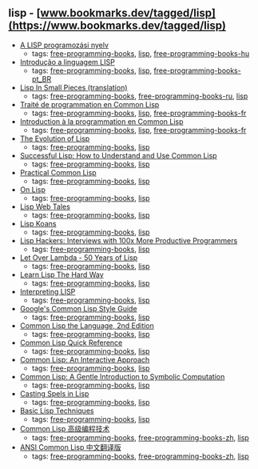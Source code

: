 lisp - [www.bookmarks.dev/tagged/lisp](https://www.bookmarks.dev/tagged/lisp)
---
* [A LISP programozási nyelv](http://mek.oszk.hu/07200/07258/index.phtml)
    * tags: [free-programming-books](../tagged/free-programming-books.md), [lisp](../tagged/lisp.md), [free-programming-books-hu](../tagged/free-programming-books-hu.md)
* [Introdução a linguagem LISP](http://www.dca.fee.unicamp.br/courses/EA072/lisp9596/Lisp9596.html)
    * tags: [free-programming-books](../tagged/free-programming-books.md), [lisp](../tagged/lisp.md), [free-programming-books-pt_BR](../tagged/free-programming-books-pt_BR.md)
* [Lisp In Small Pieces (translation)](https://github.com/ilammy/lisp)
    * tags: [free-programming-books](../tagged/free-programming-books.md), [free-programming-books-ru](../tagged/free-programming-books-ru.md), [lisp](../tagged/lisp.md)
* [Traité de programmation en Common Lisp](http://dept-info.labri.fr/~strandh/Teaching/Programmation-Symbolique/Common/Book/HTML/programmation.html)
    * tags: [free-programming-books](../tagged/free-programming-books.md), [lisp](../tagged/lisp.md), [free-programming-books-fr](../tagged/free-programming-books-fr.md)
* [Introduction à la programmation en Common Lisp](http://www.algo.be/logo1/lisp/intro-lisp.pdf)
    * tags: [free-programming-books](../tagged/free-programming-books.md), [lisp](../tagged/lisp.md), [free-programming-books-fr](../tagged/free-programming-books-fr.md)
* [The Evolution of Lisp](http://www.dreamsongs.com/Files/HOPL2-Uncut.pdf)
    * tags: [free-programming-books](../tagged/free-programming-books.md), [lisp](../tagged/lisp.md)
* [Successful Lisp: How to Understand and Use Common Lisp](https://github.com/clojurians-org/lisp-ebook/blob/master/Successful%20Lisp%20How%20to%20Understand%20and%20Use%20Common%20Lisp%20-%20David%20B.%20Lamkins.pdf)
    * tags: [free-programming-books](../tagged/free-programming-books.md), [lisp](../tagged/lisp.md)
* [Practical Common Lisp](http://www.gigamonkeys.com/book/)
    * tags: [free-programming-books](../tagged/free-programming-books.md), [lisp](../tagged/lisp.md)
* [On Lisp](http://www.paulgraham.com/onlisp.html)
    * tags: [free-programming-books](../tagged/free-programming-books.md), [lisp](../tagged/lisp.md)
* [Lisp Web Tales](https://leanpub.com/lispwebtales)
    * tags: [free-programming-books](../tagged/free-programming-books.md), [lisp](../tagged/lisp.md)
* [Lisp Koans](https://github.com/google/lisp-koans)
    * tags: [free-programming-books](../tagged/free-programming-books.md), [lisp](../tagged/lisp.md)
* [Lisp Hackers: Interviews with 100x More Productive Programmers](https://leanpub.com/lisphackers)
    * tags: [free-programming-books](../tagged/free-programming-books.md), [lisp](../tagged/lisp.md)
* [Let Over Lambda - 50 Years of Lisp](http://letoverlambda.com/index.cl/)
    * tags: [free-programming-books](../tagged/free-programming-books.md), [lisp](../tagged/lisp.md)
* [Learn Lisp The Hard Way](https://github.com/LispTO/llthw)
    * tags: [free-programming-books](../tagged/free-programming-books.md), [lisp](../tagged/lisp.md)
* [Interpreting LISP](http://www.civilized.com/files/lispbook.pdf)
    * tags: [free-programming-books](../tagged/free-programming-books.md), [lisp](../tagged/lisp.md)
* [Google's Common Lisp Style Guide](https://google.github.io/styleguide/lispguide.xml)
    * tags: [free-programming-books](../tagged/free-programming-books.md), [lisp](../tagged/lisp.md)
* [Common Lisp the Language, 2nd Edition](http://www.cs.cmu.edu/Groups/AI/html/cltl/mirrors.html)
    * tags: [free-programming-books](../tagged/free-programming-books.md), [lisp](../tagged/lisp.md)
* [Common Lisp Quick Reference](http://clqr.boundp.org)
    * tags: [free-programming-books](../tagged/free-programming-books.md), [lisp](../tagged/lisp.md)
* [Common Lisp: An Interactive Approach](http://www.cse.buffalo.edu/~shapiro/Commonlisp/)
    * tags: [free-programming-books](../tagged/free-programming-books.md), [lisp](../tagged/lisp.md)
* [Common Lisp: A Gentle Introduction to Symbolic Computation](http://www.cs.cmu.edu/~dst/LispBook/)
    * tags: [free-programming-books](../tagged/free-programming-books.md), [lisp](../tagged/lisp.md)
* [Casting Spels in Lisp](http://www.lisperati.com/casting.html)
    * tags: [free-programming-books](../tagged/free-programming-books.md), [lisp](../tagged/lisp.md)
* [Basic Lisp Techniques](http://franz.com/resources/educational_resources/cooper.book.pdf)
    * tags: [free-programming-books](../tagged/free-programming-books.md), [lisp](../tagged/lisp.md)
* [Common Lisp 高级编程技术](http://www.ituring.com.cn/minibook/862)
    * tags: [free-programming-books](../tagged/free-programming-books.md), [free-programming-books-zh](../tagged/free-programming-books-zh.md), [lisp](../tagged/lisp.md)
* [ANSI Common Lisp 中文翻译版](http://acl.readthedocs.org/en/latest/)
    * tags: [free-programming-books](../tagged/free-programming-books.md), [free-programming-books-zh](../tagged/free-programming-books-zh.md), [lisp](../tagged/lisp.md)
